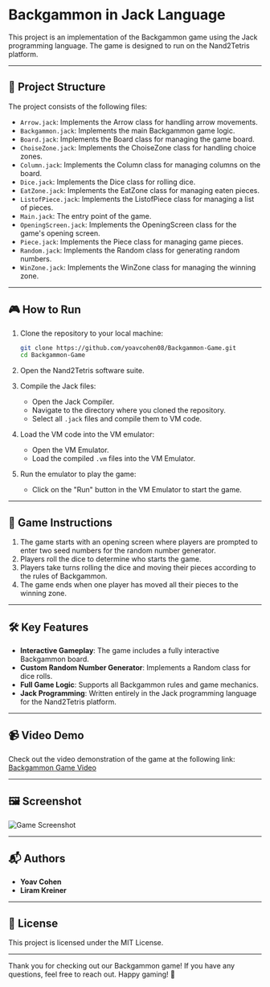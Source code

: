 # Backgammon in Jack Language

This project is an implementation of the Backgammon game using the Jack programming language. The game is designed to run on the Nand2Tetris platform.

---

## 📂 Project Structure

The project consists of the following files:

- `Arrow.jack`: Implements the Arrow class for handling arrow movements.
- `Backgammon.jack`: Implements the main Backgammon game logic.
- `Board.jack`: Implements the Board class for managing the game board.
- `ChoiseZone.jack`: Implements the ChoiseZone class for handling choice zones.
- `Column.jack`: Implements the Column class for managing columns on the board.
- `Dice.jack`: Implements the Dice class for rolling dice.
- `EatZone.jack`: Implements the EatZone class for managing eaten pieces.
- `ListofPiece.jack`: Implements the ListofPiece class for managing a list of pieces.
- `Main.jack`: The entry point of the game.
- `OpeningScreen.jack`: Implements the OpeningScreen class for the game's opening screen.
- `Piece.jack`: Implements the Piece class for managing game pieces.
- `Random.jack`: Implements the Random class for generating random numbers.
- `WinZone.jack`: Implements the WinZone class for managing the winning zone.

---

## 🎮 How to Run

1. Clone the repository to your local machine:
    ```bash
    git clone https://github.com/yoavcohen08/Backgammon-Game.git
    cd Backgammon-Game
    ```

2. Open the Nand2Tetris software suite.

3. Compile the Jack files:
    - Open the Jack Compiler.
    - Navigate to the directory where you cloned the repository.
    - Select all `.jack` files and compile them to VM code.

4. Load the VM code into the VM emulator:
    - Open the VM Emulator.
    - Load the compiled `.vm` files into the VM Emulator.

5. Run the emulator to play the game:
    - Click on the "Run" button in the VM Emulator to start the game.

---

## 🎲 Game Instructions

1. The game starts with an opening screen where players are prompted to enter two seed numbers for the random number generator.
2. Players roll the dice to determine who starts the game.
3. Players take turns rolling the dice and moving their pieces according to the rules of Backgammon.
4. The game ends when one player has moved all their pieces to the winning zone.

---

## 🛠️ Key Features

- **Interactive Gameplay**: The game includes a fully interactive Backgammon board.
- **Custom Random Number Generator**: Implements a Random class for dice rolls.
- **Full Game Logic**: Supports all Backgammon rules and game mechanics.
- **Jack Programming**: Written entirely in the Jack programming language for the Nand2Tetris platform.

---

## 📹 Video Demo

Check out the video demonstration of the game at the following link:  
[Backgammon Game Video](https://drive.google.com/drive/folders/13-7FE3BK7akZQIDt-5aVi1x4CfQ5Ps0i?usp=drive_link)

---

## 🖼️ Screenshot

![Game Screenshot](Screenshot%202025-01-13%20at%2023.54.30.png)

---

## 📬 Authors

- **Yoav Cohen**
- **Liram Kreiner**

---

## 📜 License

This project is licensed under the MIT License.

---

Thank you for checking out our Backgammon game! If you have any questions, feel free to reach out. Happy gaming! 🎉
